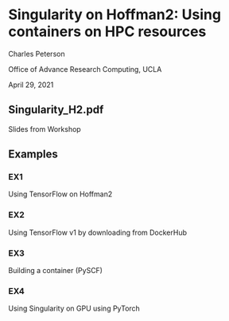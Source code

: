 # Singularity on Hoffman2: Using containers on HPC resources

Charles Peterson

Office of Advance Research Computing, UCLA

April 29, 2021

## Singularity_H2.pdf

Slides from Workshop

## Examples

### EX1

Using TensorFlow on Hoffman2

### EX2

Using TensorFlow v1 by downloading from DockerHub

### EX3

Building a container (PySCF)

### EX4

Using Singularity on GPU using PyTorch


